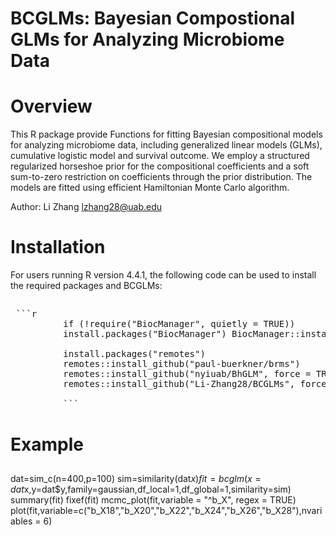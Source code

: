 # BCGLMs: Bayesian Compostional GLMs for Analyzing Microbiome Data

# Overview

This R package provide Functions for fitting Bayesian compositional models for analyzing microbiome data, including generalized linear models (GLMs), cumulative logistic model and survival outcome.
We employ a structured regularized horseshoe prior for the compositional coefficients and a soft sum-to-zero restriction on coefficients through the prior distribution. 
The models are fitted using efficient Hamiltonian Monte Carlo algorithm.

Author: Li Zhang [lzhang28@uab.edu](mailto:lzhang28@uab.edu)

# Installation 
For users running R version 4.4.1, the following code can be used to install the required packages and BCGLMs:

##
<pre> ```r 
          if (!require("BiocManager", quietly = TRUE)) 
          install.packages("BiocManager") BiocManager::install("phyloseq") 
          
          install.packages("remotes") 
          remotes::install_github("paul-buerkner/brms") 
          remotes::install_github("nyiuab/BhGLM", force = TRUE, build_vignettes = TRUE) 
          remotes::install_github("Li-Zhang28/BCGLMs", force = TRUE, build_vignettes = TRUE) 
          
          ``` </pre>

# Example
##
dat=sim_c(n=400,p=100)
          sim=similarity(dat$x)
          fit=bcglm(x=dat$x,y=dat$y,family=gaussian,df_local=1,df_global=1,similarity=sim)
          summary(fit)
          fixef(fit)
          mcmc_plot(fit,variable = "^b_X", regex = TRUE)
          plot(fit,variable=c("b_X18","b_X20","b_X22","b_X24","b_X26","b_X28"),nvariables = 6)


